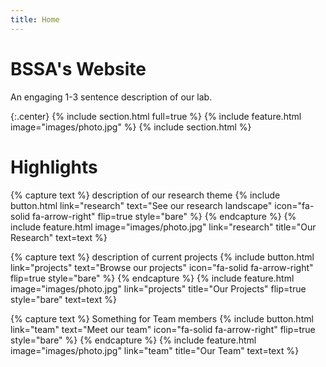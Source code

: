 ```yaml
---
title: Home
---
```


# BSSA's Website

An engaging 1-3 sentence description of our lab.



{:.center}
{% include section.html full=true %}
{% include feature.html image="images/photo.jpg" %}
{% include section.html %}



# Highlights


{% capture text %}
description of our research theme
{%
  include button.html
  link="research"
  text="See our research landscape"
  icon="fa-solid fa-arrow-right"
  flip=true
  style="bare"
%}
{% endcapture %}
{%
  include feature.html
  image="images/photo.jpg"
  link="research"
  title="Our Research"
  text=text
%}



{% capture text %}
description of current projects
{%
  include button.html
  link="projects"
  text="Browse our projects"
  icon="fa-solid fa-arrow-right"
  flip=true
  style="bare"
%}
{% endcapture %}
{%
  include feature.html
  image="images/photo.jpg"
  link="projects"
  title="Our Projects"
  flip=true
  style="bare"
  text=text
%}



{% capture text %}
Something for Team members
{%
  include button.html
  link="team"
  text="Meet our team"
  icon="fa-solid fa-arrow-right"
  flip=true
  style="bare"
%}
{% endcapture %}
{%
  include feature.html
  image="images/photo.jpg"
  link="team"
  title="Our Team"
  text=text
%}


